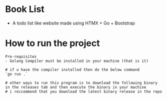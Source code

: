 # Book List
- A todo list like website made using HTMX + Go + Bootstrap

# How to run the project
```shell
Pre-requisites 
- Golang Compiler must be installed in your machine (that is it)

# if u have the compiler installed then do the below command
`go run .`

# other ways to run this program is to download the following binary in the releases tab and then execute the binary in your machine 
# i reccommend that you download the latest binary release in the repo
```